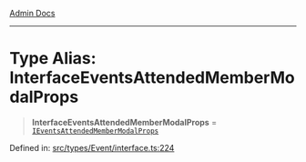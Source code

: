 [Admin Docs](/)

***

# Type Alias: InterfaceEventsAttendedMemberModalProps

> **InterfaceEventsAttendedMemberModalProps** = [`IEventsAttendedMemberModalProps`](types\Event\interface\README\interfaces\IEventsAttendedMemberModalProps.md)

Defined in: [src/types/Event/interface.ts:224](https://github.com/PalisadoesFoundation/talawa-admin/blob/main/src/types/Event/interface.ts#L224)
